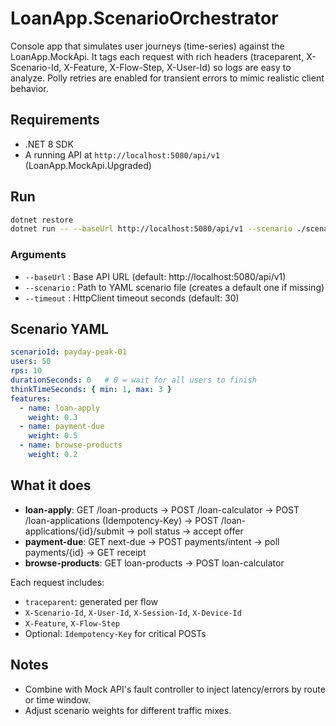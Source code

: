 # LoanApp.ScenarioOrchestrator

Console app that simulates user journeys (time-series) against the LoanApp.MockApi.
It tags each request with rich headers (traceparent, X-Scenario-Id, X-Feature, X-Flow-Step, X-User-Id) so logs are easy to analyze.
Polly retries are enabled for transient errors to mimic realistic client behavior.

## Requirements
- .NET 8 SDK
- A running API at `http://localhost:5080/api/v1` (LoanApp.MockApi.Upgraded)

## Run
```bash
dotnet restore
dotnet run -- --baseUrl http://localhost:5080/api/v1 --scenario ./scenarios/sample-scenario.yaml
```

### Arguments
- `--baseUrl`   : Base API URL (default: http://localhost:5080/api/v1)
- `--scenario`  : Path to YAML scenario file (creates a default one if missing)
- `--timeout`   : HttpClient timeout seconds (default: 30)

## Scenario YAML
```yaml
scenarioId: payday-peak-01
users: 50
rps: 10
durationSeconds: 0   # 0 = wait for all users to finish
thinkTimeSeconds: { min: 1, max: 3 }
features:
  - name: loan-apply
    weight: 0.3
  - name: payment-due
    weight: 0.5
  - name: browse-products
    weight: 0.2
```

## What it does
- **loan-apply**: GET /loan-products -> POST /loan-calculator -> POST /loan-applications (Idempotency-Key) -> POST /loan-applications/{id}/submit -> poll status -> accept offer
- **payment-due**: GET next-due -> POST payments/intent -> poll payments/{id} -> GET receipt
- **browse-products**: GET loan-products -> POST loan-calculator

Each request includes:
- `traceparent`: generated per flow
- `X-Scenario-Id`, `X-User-Id`, `X-Session-Id`, `X-Device-Id`
- `X-Feature`, `X-Flow-Step`
- Optional: `Idempotency-Key` for critical POSTs

## Notes
- Combine with Mock API's fault controller to inject latency/errors by route or time window.
- Adjust scenario weights for different traffic mixes.